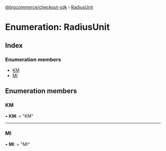 [@bigcommerce/checkout-sdk](../README.md) › [RadiusUnit](radiusunit.md)

# Enumeration: RadiusUnit

## Index

### Enumeration members

* [KM](radiusunit.md#km)
* [MI](radiusunit.md#mi)

## Enumeration members

###  KM

• **KM**: = "KM"

___

###  MI

• **MI**: = "MI"

